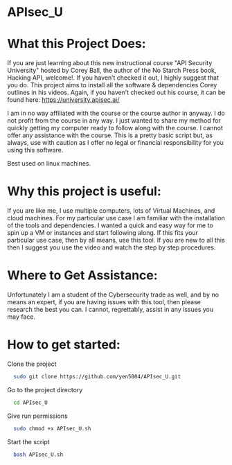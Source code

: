 # APIsec_U

# What this Project Does:
  If you are just learning about this new instructional course "API Security University" hosted by Corey Ball, the author of the No Starch Press book, Hacking API, welcome!. If you haven’t checked it out, I highly suggest that you do. This project aims to install all the software & dependencies Corey outlines in his videos. Again, if you haven’t checked out his course, it can be found here: https://university.apisec.ai/

  I am in no way affiliated with the course or the course author in anyway. I do not profit from the course in any way. I just wanted to share my method for quickly getting my computer ready to follow along with the course. I cannot offer any assistance with the course. This is a pretty basic script but, as always, use with caution as I offer no legal or financial responsibility for you using this software.

  Best used on linux machines.
# Why this project is useful:
  If you are like me, I use multiple computers, lots of Virtual Machines, and cloud machines. For my particular use case I am familiar with the installation of the tools and dependencies. I wanted a quick and easy way for me to spin up a VM or instances and start following along. If this fits your particular use case, then by all means, use this tool. If you are new to all this then I suggest you use the video and watch the step by step procedures.

# Where to Get Assistance:
  Unfortunately I am a student of the Cybersecurity trade as well, and by no means an expert, if you are having issues with this tool, then please research the best you can. I cannot, regrettably, assist in any issues you may face.

# How to get started:
Clone the project

```bash
  sudo git clone https://github.com/yen5004/APIsec_U.git
```

Go to the project directory

```bash
  cd APIsec_U
```

Give run permissions

```bash
  sudo chmod +x APIsec_U.sh
```

Start the script

```bash
  bash APIsec_U.sh
```
